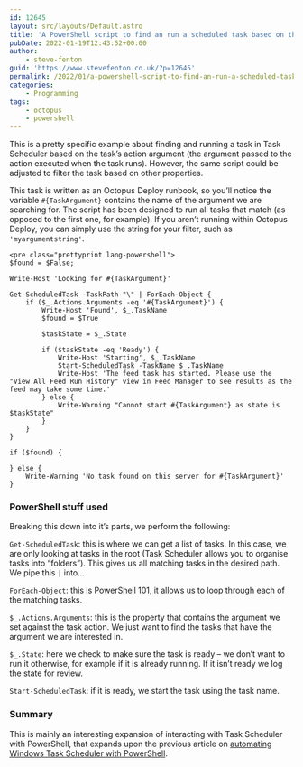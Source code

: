 ```yaml
---
id: 12645
layout: src/layouts/Default.astro
title: 'A PowerShell script to find an run a scheduled task based on the task argument'
pubDate: 2022-01-19T12:43:52+00:00
author:
    - steve-fenton
guid: 'https://www.stevefenton.co.uk/?p=12645'
permalink: /2022/01/a-powershell-script-to-find-an-run-a-scheduled-task-based-on-the-task-argument/
categories:
    - Programming
tags:
    - octopus
    - powershell
---
```


This is a pretty specific example about finding and running a task in Task Scheduler based on the task’s action argument (the argument passed to the action executed when the task runs). However, the same script could be adjusted to filter the task based on other properties.

This task is written as an Octopus Deploy runbook, so you’ll notice the variable `#{TaskArgument}` contains the name of the argument we are searching for. The script has been designed to run all tasks that match (as opposed to the first one, for example). If you aren’t running within Octopus Deploy, you can simply use the string for your filter, such as `'myargumentstring'`.

```
<pre class="prettyprint lang-powershell">
$found = $False;

Write-Host 'Looking for #{TaskArgument}'

Get-ScheduledTask -TaskPath "\" | ForEach-Object {
    if ($_.Actions.Arguments -eq '#{TaskArgument}') {
    	Write-Host 'Found', $_.TaskName
        $found = $True

        $taskState = $_.State
        
        if ($taskState -eq 'Ready') {  
            Write-Host 'Starting', $_.TaskName
            Start-ScheduledTask -TaskName $_.TaskName
            Write-Host 'The feed task has started. Please use the "View All Feed Run History" view in Feed Manager to see results as the feed may take some time.'
        } else {
            Write-Warning "Cannot start #{TaskArgument} as state is $taskState"
        }
    }
}

if ($found) {

} else {
    Write-Warning 'No task found on this server for #{TaskArgument}'
}
```

### PowerShell stuff used

Breaking this down into it’s parts, we perform the following:

`Get-ScheduledTask`: this is where we can get a list of tasks. In this case, we are only looking at tasks in the root (Task Scheduler allows you to organise tasks into “folders”). This gives us all matching tasks in the desired path. We pipe this ` | ` into…

`ForEach-Object`: this is PowerShell 101, it allows us to loop through each of the matching tasks.

`$_.Actions.Arguments`: this is the property that contains the argument we set against the task action. We just want to find the tasks that have the argument we are interested in.

`$_.State`: here we check to make sure the task is ready – we don’t want to run it otherwise, for example if it is already running. If it isn’t ready we log the state for review.

`Start-ScheduledTask`: if it is ready, we start the task using the task name.

### Summary

This is mainly an interesting expansion of interacting with Task Scheduler with PowerShell, that expands upon the previous article on [automating Windows Task Scheduler with PowerShell](https://www.stevefenton.co.uk/2021/11/automating-windows-task-scheduler-with-powershell/).